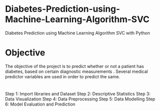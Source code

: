 # Diabetes-Prediction-using-Machine-Learning-Algorithm-SVC
Diabetes Prediction using Machine Learning Algorithm SVC with Python
# Objective
The objective of the project is to predict whether or not a patient has diabetes, based on certain diagnostic measurements . Several medical predictor variables are used in order to predict the same.
# 
Step 1: Import libraries and Dataset
Step 2: Descriptive Statistics
Step 3: Data Visualization 
Step 4: Data Preprocessing
Step 5: Data Modelling
Step 6: Model Evaluation and Prediction
